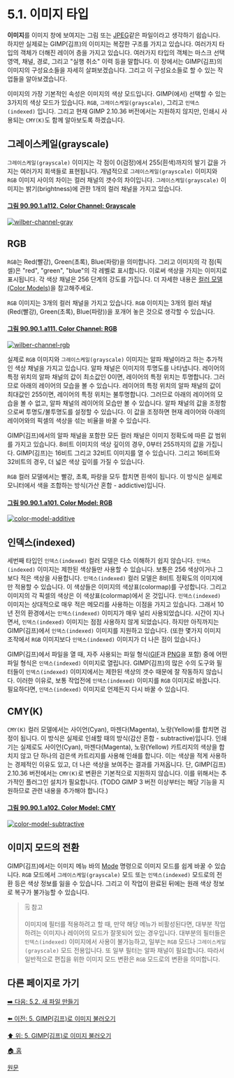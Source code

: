 # 5.1. 이미지 타입
**이미지**를 이미지 창에 보여지는 그림 또는 [JPEG](./06-01-filesx-02-file_formatsx-03-export_image_as_jpeg.md)같은 파일이라고 생각하기 쉽습니다. 하지만 실제로는 GIMP(김프)의 이미지는 복잡한 구조를 가지고 있습니다. 여러가지 타입의 객체가 더해진 레이어 층을 가지고 있습니다. 여러가지 타입의 객체는 마스크 선택 영역, 채널, 경로, 그리고 "실행 취소" 이력 등을 말합니다. 이 장에서는 GIMP(김프)의 이미지의 구성요소들을 자세히 살펴보겠습니다. 그리고 이 구성요소들로 할 수 있는 작업들을 알아보겠습니다.

이미지의 가장 기본적인 속성은 이미지의 색상 모드입니다. GIMP(에서) 선택할 수 있는 3가지의 색상 모드가 있습니다. `RGB`, `그레이스케일(grayscale)`, 그리고 `인덱스(indexed)` 입니다. 그리고 현재 GIMP 2.10.36 버전에서는 지원하지 않지만, 인쇄시 사용되는 `CMY(K)`도 함께 알아보도록 하겠습니다.

## 그레이스케일(grayscale)

`그레이스케일(grayscale)` 이미지는 각 점이 0(검정)에서 255(흰색)까지의 발기 값을 가지는 여러가지 회색들로 표현됩니다. 개념적으로 `그레이스케일(grayscale)` 이미지와 `RGB` 이미지 사이의 차이는 컬러 채널의 갯수의 차이입니다. `그레이스케일(grayscale)` 이미지는 밝기(brightness)에 관한 1개의 컬러 채널을 가지고 있습니다.

#### [그림 90.90.1.a112. Color Channel: Grayscale](https://wonder13662.github.io/gimp/2.10.36_ko/90-90-01-color_model.html#%EA%B7%B8%EB%A6%BC-90901a112-color-channel-grayscale)
[![wilber-channel-gray](https://github.com/wonder13662/gimp/assets/15767104/17dfeee9-0dc1-4bd9-850d-814be3ced385)](https://wonder13662.github.io/gimp/2.10.36_ko/90-90-01-color_model.html#%EA%B7%B8%EB%A6%BC-90901a112-color-channel-grayscale)

## RGB

`RGB`는 Red(빨강), Green(초록), Blue(파랑)을 의미합니다. 그리고 이미지의 각 점(픽셀)은 "red", "green", "blue"의 각 레벨로 표시합니다. 이로써 색상을 가지는 이미지로 표시됩니다. 각 색상 채널은 256 단계의 강도를 가집니다. 더 자세한 내용은 [컬러 모델(Color Models)](./19-glossaryx-color-model.md)을 참고해주세요.

`RGB` 이미지는 3개의 컬러 채널을 가지고 있습니다. `RGB` 이미지는 3개의 컬러 채널(Red(빨강), Green(초록), Blue(파랑))을 포개어 놓은 것으로 생각할 수 있습니다. 

#### [그림 90.90.1.a111. Color Channel: RGB](https://wonder13662.github.io/gimp/2.10.36_ko/90-90-01-color_model.html#%EA%B7%B8%EB%A6%BC-90901a111-color-channel-rgb)
[![wilber-channel-rgb](https://github.com/wonder13662/gimp/assets/15767104/02f98ed9-ad8e-4901-8707-03b02d1cc976)](https://wonder13662.github.io/gimp/2.10.36_ko/90-90-01-color_model.html#%EA%B7%B8%EB%A6%BC-90901a111-color-channel-rgb)

실제로 `RGB` 이미지와 `그레이스케일(grayscale)` 이미지는 알파 채널이라고 하는 추가적인 색상 채널을 가지고 있습니다. 알파 채널은 이미지의 투명도를 나타냅니다. 레이어의 특정 위치의 알파 채널의 값이 최소값인 0이면, 레이어의 특정 위치는 투명합니다. 그러므로 아래의 레이어의 모습을 볼 수 있습니다. 레이어의 특정 위치의 알파 채널의 값이 최대값인 255이면, 레이어의 특정 위치는 불투명합니다. 그러므로 아래의 레이어의 모습을 볼 수 없고, 알파 채널의 레이어의 모습만 볼 수 있습니다. 알파 채널의 값을 조정함으로써 투명도/불투명도를 설정할 수 있습니다. 이 값을 조정하면 현재 레이어와 아래의 레이어와의 픽셀의 색상을 섞는 비율을 바꿀 수 있습니다.

GIMP(김프)에서의 알파 채널을 포함한 모든 컬러 채널은 이미지 정확도에 따른 값 범위를 가지고 있습니다. 8비트 이미지의 색상 깊이의 경우, 0부터 255까지의 값을 가집니다. GIMP(김프)는 16비트 그리고 32비트 이미지를 열 수 있습니다. 그리고 16비트와 32비트의 경우, 더 넓은 색상 깊이를 가질 수 있습니다.

`RGB` 컬러 모델에서는 빨강, 초록, 파랑을 모두 합치면 흰색이 됩니다. 이 방식은 실제로 모니터에서 색을 조합하는 방식(가산 혼합 - addictive)입니다.

#### [그림 90.90.1.a101. Color Model: RGB](https://wonder13662.github.io/gimp/2.10.36_ko/90-90-01-color_model.html#%EA%B7%B8%EB%A6%BC-90901a101-color-model-rgb)
[![color-model-additive](https://github.com/wonder13662/gimp/assets/15767104/20ee4023-afb8-4233-8d2b-70c46d5924c8)](https://wonder13662.github.io/gimp/2.10.36_ko/90-90-01-color_model.html#%EA%B7%B8%EB%A6%BC-90901a101-color-model-rgb)

## 인덱스(indexed)

세번째 타입인 `인덱스(indexed)` 컬러 모델은 다소 이해하기 쉽지 않습니다. `인덱스(indexed)` 이미지는 제한된 색상들만 사용할 수 있습니다. 보통은 256 색상이거나 그보다 적은 색상을 사용합니다. `인덱스(indexed)` 컬러 모델은 8비트 정확도의 이미지에만 적용할 수 있습니다. 이 색상들은 이미지의 색상표(colormap)를 구성합니다. 그리고 이미지의 각 픽셀의 색상은 이 색상표(colormap)에서 온 것입니다. `인덱스(indexed)` 이미지는 상대적으로 매우 적은 메모리를 사용하는 이점을 가지고 있습니다. 그래서 10년 전의 환경에서는 `인덱스(indexed)` 이미지가 매우 널리 사용되었습니다. 시간이 지나면서, `인덱스(indexed)` 이미지는 점점 사용하지 않게 되었습니다. 하지만 아직까지는 GIMP(김프)에서 `인덱스(indexed)` 이미지를 지원하고 있습니다. (또한 몇가지 이미지 조작에서 `RGB` 이미지보다 `인덱스(indexed)` 이미지가 더 나은 점이 있습니다.)

GIMP(김프)에서 파일을 열 때, 자주 사용되는 파일 형식([GIF](./06-01-filesx-02-file_formatsx-01-export_image_as_gif.md)과 [PNG](./06-01-filesx-02-file_formatsx-04-export_image_as_png.md)을 포함) 중에 어떤 파일 형식은 `인덱스(indexed)` 이미지로 열립니다. GIMP(김프)의 많은 수의 도구와 필터들이 `인덱스(indexed)` 이미지에서는 제한된 색상의 갯수 때문에 잘 작동하지 않습니다. 이러한 이유로, 보통 작업전에 `인덱스(indexed)` 이미지를 `RGB` 이미지로 바꿉니다. 필요하다면, `인덱스(indexed)` 이미지로 언제든지 다시 바꿀 수 있습니다.

## CMY(K)

`CMY(K)` 컬러 모델에서는 사이언(Cyan), 마젠다(Magenta), 노랑(Yellow)를 합치면 검정이 됩니다. 이 방식은 실제로 인쇄할 때의 방식(감산 혼합 - subtractive)입니다. 인쇄기는 실제로도 사이언(Cyan), 마젠다(Magenta), 노랑(Yellow) 카트리지의 색상을 합치지 않고 단 하나의 검은색 카트리지를 사용해 인쇄를 합니다. 이는 색상을 적게 사용하는 경제적인 이유도 있고, 더 나은 색상을 보여주는 결과를 가져옵니다. 단, GIMP(김프) 2.10.36 버전에서는 `CMY(K)`로 변환은 기본적으로 지원하지 않습니다. 이를 위해서는 추가적인 플러그인 설치가 필요합니다. (TODO GIMP 3 버전 이상부터는 해당 기능을 지원하므로 관련 내용을 추가해야 합니다.)

#### [그림 90.90.1.a102. Color Model: CMY](https://wonder13662.github.io/gimp/2.10.36_ko/90-90-01-color_model.html#%EA%B7%B8%EB%A6%BC-90901a102-color-model-cmy)
[![color-model-subtractive](https://github.com/wonder13662/gimp/assets/15767104/e101bf1e-8f07-463f-9bc2-2113927937c2)](https://wonder13662.github.io/gimp/2.10.36_ko/90-90-01-color_model.html#%EA%B7%B8%EB%A6%BC-90901a102-color-model-cmy)

## 이미지 모드의 전환

GIMP(김프)에서는 이미지 메뉴 바의 [Mode](./16-06-03-mode.md) 명령으로 이미지 모드를 쉽게 바꿀 수 있습니다. `RGB` 모드에서 `그레이스케일(grayscale)` 모드 또는 `인덱스(indexed)` 모드로의 전환 등은 색상 정보를 잃을 수 있습니다. 그리고 이 작업이 완료된 뒤에는 원래 색상 정보로 복구가 불가능할 수 있습니다.

> 🗒️ 참고
>
> 이미지에 필터를 적용하려고 할 때, 만약 해당 메뉴가 비활성된다면, 대부분 작업하려는 이미지나 레이어의 모드가 잘못되어 있는 경우입니다. 
> 대부분의 필터들은 `인덱스(indexed)` 이미지에서 사용이 불가능하고, 일부는 `RGB` 모드나 `그레이스케일(grayscale)` 모드 전용입니다. 또 일부 필터는 알파 채널이 필요합니다. 따라서 일반적으로 편집을 위한 이미지 모드 변환은 `RGB` 모드로의 변환을 의미합니다.

## 다른 페이지로 가기

[➡️ 다음: 5.2. 새 파일 만들기](./05-02-creating-new-files.md)

[⬅️ 이전: 5. GIMP(김프)로 이미지 불러오기](./05-00-getting-images-into-gimp.md)

[⬆️ 위: 5. GIMP(김프)로 이미지 불러오기](./05-00-getting-images-into-gimp.md)

[🏠 홈](./00-home.md)

[원문](https://docs.gimp.org/2.10/ko/gimp-stuck-export-gif-colors-changed.https://docs.gimp.org/2.10/ko/gimp-images-in.html)
